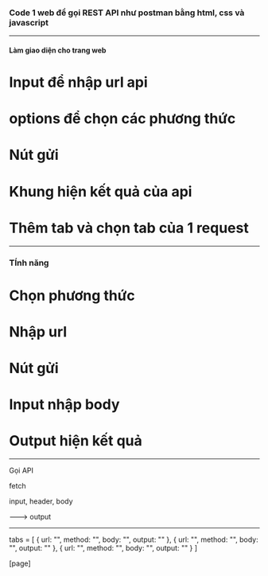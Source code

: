 
### Code 1 web để gọi REST API như postman bằng html, css và javascript 

---------------
#### Làm giao diện cho trang web 

# Input để nhập url api 

# options để chọn các phương thức 

# Nút gửi 

# Khung hiện kết quả của api 

# Thêm tab và chọn tab của 1 request 

-----------------
### TÍnh năng 

# Chọn phương thức 

# Nhập url 

# Nút gửi 

# Input nhập body 

# Output hiện kết quả 


-------------------

Gọi API 

fetch

input, header, body


---> output

--------------------------------

tabs = [
    {
        url: "",
        method: "",
        body: "",
        output: ""
    },
    {
        url: "",
        method: "",
        body: "",
        output: ""
    },
    {
        url: "",
        method: "",
        body: "",
        output: ""
    }
]

[page]